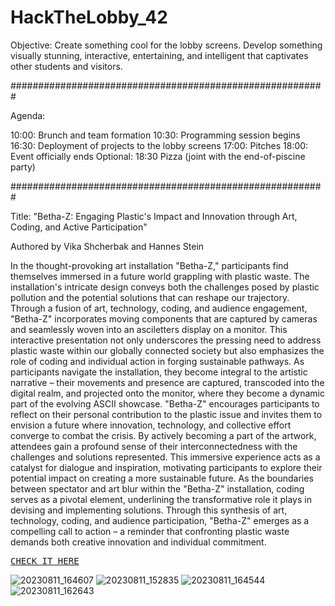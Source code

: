 # HackTheLobby_42
Objective: 
Create something cool for the lobby screens. Develop something visually stunning, interactive, entertaining, and intelligent that captivates other students and visitors. 

#########################################################

Agenda:

10:00: Brunch and team formation 10:30: Programming session begins 16:30: Deployment of projects to the lobby screens 17:00: Pitches 18:00: Event officially ends Optional: 18:30 Pizza (joint with the end-of-piscine party)

#########################################################

Title: "Betha-Z: Engaging Plastic's Impact and Innovation through Art, Coding, and Active Participation"

Authored by Vika Shcherbak and Hannes Stein

In the thought-provoking art installation "Betha-Z," participants find themselves immersed in a future world grappling with plastic waste. The installation's intricate design conveys both the challenges posed by plastic pollution and the potential solutions that can reshape our trajectory. Through a fusion of art, technology, coding, and audience engagement, "Betha-Z" incorporates moving components that are captured by cameras and seamlessly woven into an asciletters display on a monitor.
This interactive presentation not only underscores the pressing need to address plastic waste within our globally connected society but also emphasizes the role of coding and individual action in forging sustainable pathways. As participants navigate the installation, they become integral to the artistic narrative – their movements and presence are captured, transcoded into the digital realm, and projected onto the monitor, where they become a dynamic part of the evolving ASCII showcase.
"Betha-Z" encourages participants to reflect on their personal contribution to the plastic issue and invites them to envision a future where innovation, technology, and collective effort converge to combat the crisis. By actively becoming a part of the artwork, attendees gain a profound sense of their interconnectedness with the challenges and solutions represented. This immersive experience acts as a catalyst for dialogue and inspiration, motivating participants to explore their potential impact on creating a more sustainable future.
As the boundaries between spectator and art blur within the "Betha-Z" installation, coding serves as a pivotal element, underlining the transformative role it plays in devising and implementing solutions. Through this synthesis of art, technology, coding, and audience participation, "Betha-Z" emerges as a compelling call to action – a reminder that confronting plastic waste demands both creative innovation and individual commitment.

<kbd><a href="https://ek9n.github.io/HackTheLobby_42/">CHECK IT HERE</a></kbd>

![20230811_164607](https://github.com/Ek9n/HackTheLobby_42/assets/119967017/229c45bf-7c55-4b30-9d8f-93eacf5b0193)
![20230811_152835](https://github.com/Ek9n/HackTheLobby_42/assets/119967017/7327b492-d6e3-4966-b494-bc0b23414c9f)
![20230811_164544](https://github.com/Ek9n/HackTheLobby_42/assets/119967017/ebddaf7a-863c-4e69-9972-3bf6872e79b9)
![20230811_162643](https://github.com/Ek9n/HackTheLobby_42/assets/119967017/e14e3143-f64b-4086-8778-487c5b5d1b5f)
